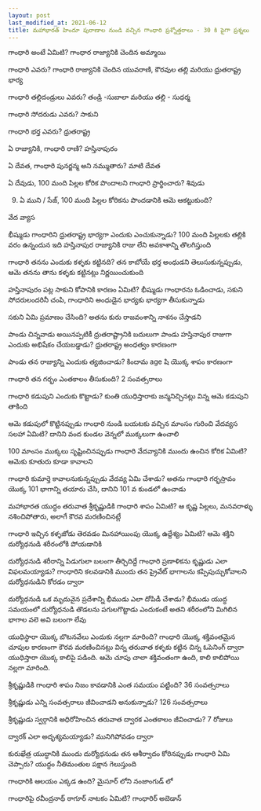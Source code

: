 ```yaml
---
layout: post
last_modified_at: 2021-06-12
title: మహాభారత్ హిందూ పురాణాల నుండి వచ్చిన గాంధారి ప్రశ్నోత్తరాలు - 30 కి పైగా ప్రశ్నలు
---
```


గాంధారి అంటే ఏమిటి?
గాంధార రాజ్యానికి చెందిన అమ్మాయి

గాంధారి ఎవరు?
గాంధారి రాజ్యానికి చెందిన యువరాణి, కౌరవుల తల్లి మరియు ధ్రుతరాష్ట్ర భార్య

గాంధారి తల్లిదండ్రులు ఎవరు?
తండ్రి -సుబాలా మరియు తల్లి - సుధర్మ

గాంధారి సోదరుడు ఎవరు?
సాకుని

గాంధారి భర్త ఎవరు?
ధ్రుతరాష్ట్ర

ఏ రాజ్యానికి, గాంధారి రాణి?
హస్తినాపురం

ఏ దేవత, గాంధారి పునర్జన్మ అని నమ్ముతారు?
మాటి దేవత

ఏ దేవుడు, 100 మంది పిల్లల కోరిక పొందాలని గాంధారి ప్రార్థించారు?
శివుడు

9) ఏ ముని / సేజ్, 100 మంది పిల్లల కోరికను పొందడానికి ఆమె ఆకట్టుకుంది?

వేద వ్యాస

భీష్ముడు గాంధారిని ధ్రుతరాష్ట్ర భార్యగా ఎందుకు ఎంచుకున్నాడు?
100 మంది పిల్లలకు తల్లికి వరం ఉన్నందున ఇది హస్తినాపుర రాజ్యానికి రాజు లేని అవకాశాన్ని తొలగిస్తుంది

గాంధారి తనను ఎందుకు కళ్ళకు కట్టినది?
తన కాబోయే భర్త అంధుడని తెలుసుకున్నప్పుడు, ఆమె తనను తాను కళ్ళకు కట్టినట్లు నిర్ణయించుకుంది

హస్తినాపురం పట్ల సాకుని కోపానికి కారణం ఏమిటి?
భీష్ముడు గాంధారను ఓడించాడు, సకుని సోదరులందరినీ చంపి, గాంధారిని అంధుడైన భార్యకు భార్యగా తీసుకున్నాడు

సకుని ఏమి ప్రమాణం చేసింది?
అతను కురు రాజవంశాన్ని నాశనం చేస్తాడని

పాండు చిన్నవాడు అయినప్పటికీ ధ్రుతరాష్ట్రానికి బదులుగా పాండు హస్తినాపుర రాజుగా ఎందుకు అభిషేకం చేయబడ్డాడు?
ధ్రుతరాష్ట్ర అంధత్వం కారణంగా

పాండు తన రాజ్యాన్ని ఎందుకు త్యజించాడు?
కిందామ age షి యొక్క శాపం కారణంగా

గాంధారి తన గర్భం ఎంతకాలం తీసుకుంది?
2 సంవత్సరాలు

గాంధారి కడుపుని ఎందుకు కొట్టాడు?
కుంతి యుధిస్తారాకు జన్మనిచ్చినట్లు విన్న ఆమె కడుపుని తాకింది

ఆమె కడుపులో కొట్టినప్పుడు గాంధారి నుండి బయటకు వచ్చిన మాంసం గురించి వేదవ్యస సలహా ఏమిటి?
దానిని వంద కుండల వెన్నలో ముక్కలుగా ఉంచాలి

100 మాంసం ముక్కలు సృష్టించినప్పుడు గాంధారి వేదవ్యానికి ముందు ఉంచిన కోరిక ఏమిటి?
ఆమెకు కూతురు కూడా కావాలని

గాంధారి కుమార్తె కావాలనుకున్నప్పుడు వేదవ్య ఏమి చేశాడు?
అతను గాంధారి గర్భస్రావం యొక్క 101 భాగాన్ని తయారు చేసి, దానిని 101 వ కుండలో ఉంచాడు

మహాభారత యుద్ధం తరువాత శ్రీకృష్ణుడికి గాంధారి శాపం ఏమిటి?
ఆ కృష్ణ పిల్లలు, మనవరాళ్ళు నశించిపోతారు, అలాగే కౌరవ మరణించినట్లే

గాంధారి ఇచ్చిన కళ్ళజోడు తెరవడం మినహాయింపు యొక్క ఉద్దేశ్యం ఏమిటి?
ఆమె శక్తిని దుర్యోధనుడి శరీరంలోకి పోయడానికి

దుర్యోధనుడి శరీరాన్ని పిడుగులా బలంగా తీర్చిదిద్దే గాంధారి ప్రణాళికను కృష్ణుడు ఎలా విఫలమయ్యాడు?
గాంధారిని కలవడానికి ముందు తన ప్రైవేట్ భాగాలను కప్పిపుచ్చుకోవాలని దుర్యోధనుడిని కోరడం ద్వారా

దుర్యోధనుడి ఒక మృదువైన ప్రదేశాన్ని భీముడు ఎలా దోపిడీ చేశాడు?
భీముడు యుద్ధ సమయంలో దుర్యోధనుడి తొడలను పగులగొట్టాడు ఎందుకంటే అతని శరీరంలోని మిగిలిన భాగాల వలె అవి బలంగా లేవు

యుధిస్థారా యొక్క బొటనవేలు ఎందుకు నల్లగా మారింది?
గాంధారి యొక్క శక్తివంతమైన చూపుల కారణంగా కౌరవ మరణించినట్లు విన్న తరువాత కళ్ళకు కట్టిన చిన్న ఓపెనింగ్ ద్వారా యుధిస్తారా యొక్క కాలిపై పడింది. ఆమె చూపు చాలా శక్తివంతంగా ఉంది, కాలి కాలిపోయి నల్లగా మారింది.

శ్రీకృష్ణుడికి గాంధారి శాపం నిజం కావడానికి ఎంత సమయం పట్టింది?
36 సంవత్సరాలు

శ్రీకృష్ణుడు ఎన్ని సంవత్సరాలు జీవించాడని అనుకున్నాడు?
126 సంవత్సరాలు

శ్రీకృష్ణుడు స్వర్గానికి అధిరోహించిన తరువాత ద్వారక ఎంతకాలం జీవించాడు?
7 రోజులు

ద్వారక్ ఎలా అదృశ్యమయ్యాడు?
మునిగిపోవడం ద్వారా

కురుఖేత్ర యుద్ధానికి ముందు దుర్యోధనుడు తన ఆశీర్వాదం కోరినప్పుడు గాంధారి ఏమి చెప్పారు?
యుద్ధం నీతిమంతుల పక్షాన గెలుస్తుంది

గాంధారికి ఆలయం ఎక్కడ ఉంది?
మైసూర్ లోని నంజాంగుడ్ లో

గాంధారిపై రవీంద్రనాథ్ ఠాగూర్ నాటకం ఏమిటి?
గాంధారిర్ అబెడాన్
